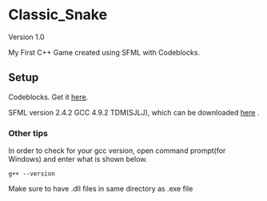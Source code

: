 # Classic_Snake 

Version 1.0

My First C++ Game created using SFML with Codeblocks.

## Setup
Codeblocks. Get it [here](http://www.codeblocks.org/downloads/26).

SFML version 2.4.2 GCC 4.9.2 TDM(SJLJ), which can be downloaded [here](https://www.sfml-dev.org/download/sfml/old-versions.php) .


### Other tips
In order to check for your gcc version, open command prompt(for Windows) and enter what is shown below.

```
g++ --version 
```

Make sure to have .dll files in same directory as .exe file











